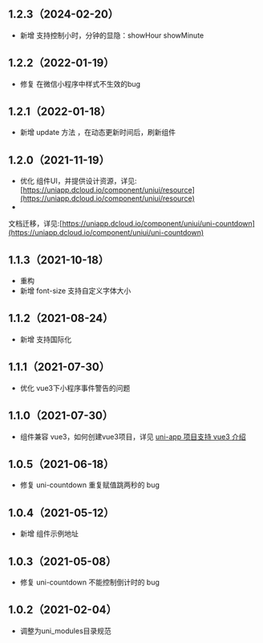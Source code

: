 ## 1.2.3（2024-02-20）

- 新增 支持控制小时，分钟的显隐：showHour showMinute

## 1.2.2（2022-01-19）

- 修复 在微信小程序中样式不生效的bug

## 1.2.1（2022-01-18）

- 新增 update 方法 ，在动态更新时间后，刷新组件

## 1.2.0（2021-11-19）

- 优化
  组件UI，并提供设计资源，详见:[https://uniapp.dcloud.io/component/uniui/resource](https://uniapp.dcloud.io/component/uniui/resource)
-
文档迁移，详见:[https://uniapp.dcloud.io/component/uniui/uni-countdown](https://uniapp.dcloud.io/component/uniui/uni-countdown)

## 1.1.3（2021-10-18）

- 重构
- 新增 font-size 支持自定义字体大小

## 1.1.2（2021-08-24）

- 新增 支持国际化

## 1.1.1（2021-07-30）

- 优化 vue3下小程序事件警告的问题

## 1.1.0（2021-07-30）

- 组件兼容 vue3，如何创建vue3项目，详见 [uni-app 项目支持 vue3 介绍](https://ask.dcloud.net.cn/article/37834)

## 1.0.5（2021-06-18）

- 修复 uni-countdown 重复赋值跳两秒的 bug

## 1.0.4（2021-05-12）

- 新增 组件示例地址

## 1.0.3（2021-05-08）

- 修复 uni-countdown 不能控制倒计时的 bug

## 1.0.2（2021-02-04）

- 调整为uni_modules目录规范
